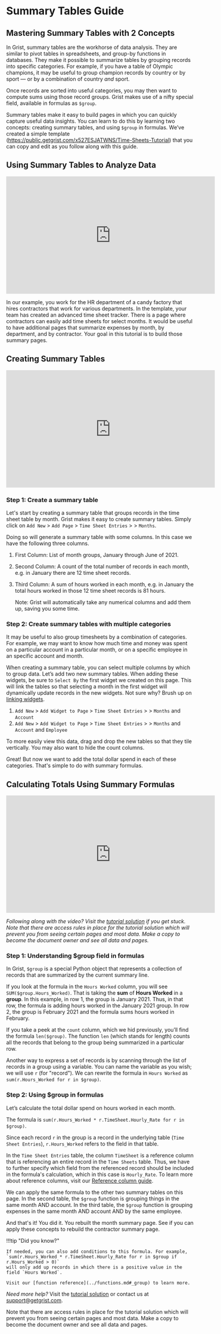 # Summary Tables Guide

## Mastering Summary Tables with 2 Concepts

In Grist, summary tables are the workhorse of data analysis. They are similar to pivot tables in
spreadsheets, and group-by functions in databases. They make it possible to summarize tables by
grouping records into specific categories. For example, if you have a table of Olympic champions,
it may be useful to group champion records by country or by sport — or by a combination of country
_and_ sport.

Once records are sorted into useful categories, you may then want to compute sums using those
record groups. Grist makes use of a nifty special field, available in formulas as `$group`.

Summary tables make it easy to build pages in which you can quickly capture useful data insights.
You can learn to do this by learning two concepts: creating summary tables, and using `$group` in
formulas. We’ve created a simple template
(<https://public.getgrist.com/x527ESJATWNS/Time-Sheets-Tutorial>) that you can copy and edit as
you follow along with this guide.

## Using Summary Tables to Analyze Data

<iframe width="560" height="315" src="https://www.youtube.com/embed/wSyip0KQRbI?rel=0" frameborder="0" allow="accelerometer; autoplay; encrypted-media; gyroscope; picture-in-picture" allowfullscreen></iframe>

In our example, you work for the HR department of a candy factory that hires contractors that work
for various departments. In the template, your team has created an advanced time sheet tracker.
There is a page where contractors can easily add time sheets for select months. It would be useful
to have additional pages that summarize expenses by month, by department, and by contractor. Your
goal in this tutorial is to build those summary pages.


## Creating Summary Tables

<iframe width="560" height="315" src="https://www.youtube.com/embed/n11mamU78GY?rel=0" frameborder="0" allow="accelerometer; autoplay; encrypted-media; gyroscope; picture-in-picture" allowfullscreen></iframe>

### Step 1: Create a summary table

Let's start by creating a summary table that groups records in the time sheet table by month.
Grist makes it easy to create summary tables. Simply click on `Add New` > `Add Page` >
`Time Sheet Entries` > <span class="grist-icon-lg" style="--icon: var(--icon-Pivot)"></span> > `Months`.

Doing so will generate a summary table with some columns. In this case we have the following three columns.

1. First Column: List of month groups, January through June of 2021.
2. Second Column: A count of the total number of records in each month, e.g. in January there are 12 time sheet records.
3. Third Column: A sum of hours worked in each month, e.g. in January the total hours worked in
   those 12 time sheet records is 81 hours.

   Note: Grist will automatically take any numerical columns and add them up, saving you some time.

### Step 2: Create summary tables with multiple categories

It may be useful to also group timesheets by a combination of categories. For example, we may want
to know how much time and money was spent on a particular account in a particular month, or on a
specific employee in an specific account and month.

When creating a summary table, you can select multiple columns by which to group data. Let’s add
two new summary tables. When adding these widgets, be sure to `Select By` the first widget we
created on this page. This will link the tables so that selecting a month in the first widget will
dynamically update records in the new widgets. Not sure why? Brush up on [linking
widgets](../linking-widgets.md).

1. `Add New` > `Add Widget to Page` > `Time Sheet Entries` >
   <span class="grist-icon-lg" style="--icon: var(--icon-Pivot)"></span> >
   `Months` and `Account`
2. `Add New` > `Add Widget to Page` > `Time Sheet Entries` >
   <span class="grist-icon-lg" style="--icon: var(--icon-Pivot)"></span> >
   `Months` and `Account` and `Employee`

To more easily view this data, drag and drop the new tables so that they tile vertically. You may
also want to hide the count columns.

Great! But now we want to add the total dollar spend in each of these categories. That's simple to
do with summary formulas.


## Calculating Totals Using Summary Formulas

<iframe width="560" height="315" src="https://www.youtube.com/embed/4-ihoU1m3rc?rel=0" frameborder="0" allow="accelerometer; autoplay; encrypted-media; gyroscope; picture-in-picture" allowfullscreen></iframe>

_Following along with the video? Visit the [tutorial
solution](https://public.getgrist.com/uR353rDVZhmX/Time-Sheets-Template-Solution) if you get
stuck. Note that there are access rules in place for the tutorial solution which will prevent you
from seeing certain pages and most data. Make a copy to become the document owner and see all data
and pages._


### Step 1: Understanding $group field in formulas

In Grist, `$group` is a special Python object that represents a collection of records that are
summarized by the current summary line.

If you look at the formula in the `Hours Worked` column, you will see `SUM($group.Hours_Worked)`.
That is taking the **sum** of **Hours Worked** in a **group**. In this example, in row 1, the
group is January 2021. Thus, in that row, the formula is adding hours worked in the January 2021
group. In row 2, the group is February 2021 and the formula sums hours worked in February.

If you take a peek at the `count` column, which we hid previously, you’ll find the formula
`len($group)`. The function `len` (which stands for length) counts all the records that belong to
the group being summarized in a particular row.

Another way to express a set of records is by scanning through the list of records in a group
using a variable. You can name the variable as you wish; we will use `r` (for "record"). We can
rewrite the formula in `Hours Worked` as `sum(r.Hours_Worked for r in $group)`.

### Step 2: Using $group in formulas

Let’s calculate the total dollar spend on hours worked in each month.

The formula is `sum(r.Hours_Worked * r.TimeSheet.Hourly_Rate for r in $group)`.

Since each record `r` in the group is a record in the underlying table (`Time Sheet Entries`),
`r.Hours_Worked` refers to the field in that table.

In the `Time Sheet Entries` table, the column `TimeSheet` is a reference column that is
referencing an entire record in the `Time Sheets` table. Thus, we have to further specify which
field from the referenced record should be included in the formula's calculation, which in this
case is `Hourly_Rate`. To learn more about reference columns, visit our
[Reference column guide](2021-05-reference-columns.md).

We can apply the same formula to the other two summary tables on this page. In the second table,
the `$group` function is grouping things in the same month AND account. In the third table, the
`$group` function is grouping expenses in the same month AND account AND by the same employee.

And that's it! You did it. You rebuilt the month summary page. See if you can apply these concepts
to rebuild the contractor summary page.


!!!tip "Did you know?"

    If needed, you can also add conditions to this formula. For example,
    `sum(r.Hours_Worked * r.TimeSheet.Hourly_Rate for r in $group if r.Hours_Worked > 0)`
    will only add up records in which there is a positive value in the field `Hours Worked`.

    Visit our [function reference](../functions.md#_group) to learn more.

*Need more help?* Visit the [tutorial solution](https://public.getgrist.com/uR353rDVZhmX/Time-Sheets-Template-Solution) or contact
us at <support@getgrist.com>.

Note that there are access rules in place for the tutorial solution which will prevent you from
seeing certain pages and most data. Make a copy to become the document owner and see all data and
pages.
